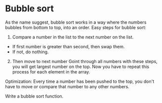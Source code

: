 # Bubble sort

As the name suggest, bubble sort works in a way where the numbers bubbles from bottom to top, into an order.
Easy steps for bubble sort:
1. Compare a number in the list to the next number on the list.
- If first number is greater than second, then swap them.
- If not, do nothing.
2. Then move to next number
Goint through all numbers with these steps, you will get largest number on the top. Now you have to repeat this process for each element in the array.

Optimization:
Every time a number has been pushed to the top, you don't have to move or compare that number to any other numbers.

Write a bubble sort function.